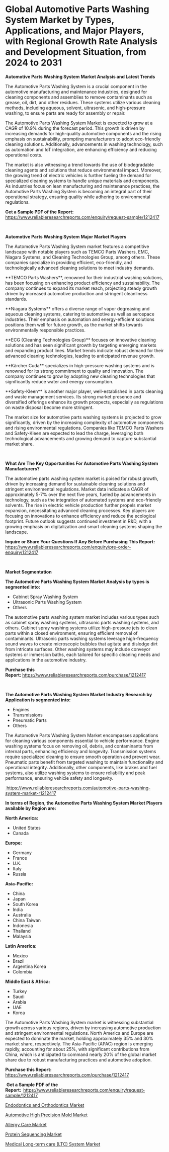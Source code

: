 <p><h1>Global Automotive Parts Washing System Market by Types, Applications, and Major Players, with Regional Growth Rate Analysis and Development Situation, from 2024 to 2031</h1></p><p><strong>Automotive Parts Washing System Market Analysis and Latest Trends</strong></p>
<p><p>The Automotive Parts Washing System is a crucial component in the automotive manufacturing and maintenance industries, designed for cleaning components and assemblies to remove contaminants such as grease, oil, dirt, and other residues. These systems utilize various cleaning methods, including aqueous, solvent, ultrasonic, and high-pressure washing, to ensure parts are ready for assembly or repair.</p><p>The Automotive Parts Washing System Market is expected to grow at a CAGR of 10.9% during the forecast period. This growth is driven by increasing demands for high-quality automotive components and the rising emphasis on sustainability, prompting manufacturers to adopt eco-friendly cleaning solutions. Additionally, advancements in washing technology, such as automation and IoT integration, are enhancing efficiency and reducing operational costs. </p><p>The market is also witnessing a trend towards the use of biodegradable cleaning agents and solutions that reduce environmental impact. Moreover, the growing trend of electric vehicles is further fueling the demand for specialized cleaning systems to handle unique materials and components. As industries focus on lean manufacturing and maintenance practices, the Automotive Parts Washing System is becoming an integral part of their operational strategy, ensuring quality while adhering to environmental regulations.</p></p>
<p><strong>Get a Sample PDF of the Report:&nbsp;</strong> <a href="https://www.reliableresearchreports.com/enquiry/request-sample/1212417?utm_campaign=12&utm_medium=2&utm_source=Github&utm_content=ia&utm_term=17122024&utm_id=automotive-parts-washing-system">https://www.reliableresearchreports.com/enquiry/request-sample/1212417</a></p>
<p>&nbsp;</p>
<p><strong>Automotive Parts Washing System Major Market Players</strong></p>
<p><p>The Automotive Parts Washing System market features a competitive landscape with notable players such as TEMCO Parts Washers, EMC, Niagara Systems, and Cleaning Technologies Group, among others. These companies specialize in providing efficient, eco-friendly, and technologically advanced cleaning solutions to meet industry demands.</p><p>**TEMCO Parts Washers**, renowned for their industrial washing solutions, has been focusing on enhancing product efficiency and sustainability. The company continues to expand its market reach, projecting steady growth driven by increased automotive production and stringent cleanliness standards.</p><p>**Niagara Systems** offers a diverse range of vapor degreasing and aqueous cleaning systems, catering to automotive as well as aerospace industries. Their emphasis on automation and energy-efficient solutions positions them well for future growth, as the market shifts towards environmentally responsible practices.</p><p>**ECG (Cleaning Technologies Group)** focuses on innovative cleaning solutions and has seen significant growth by targeting emerging markets and expanding product lines. Market trends indicate robust demand for their advanced cleaning technologies, leading to anticipated revenue growth.</p><p>**Kärcher Cuda** specializes in high-pressure washing systems and is renowned for its strong commitment to quality and innovation. The company continues to grow by adopting new cleaning technologies that significantly reduce water and energy consumption. </p><p>**Safety-Kleen** is another major player, well-established in parts cleaning and waste management services. Its strong market presence and diversified offerings enhance its growth prospects, especially as regulations on waste disposal become more stringent.</p><p>The market size for automotive parts washing systems is projected to grow significantly, driven by the increasing complexity of automotive components and rising environmental regulations. Companies like TEMCO Parts Washers and Safety-Kleen are expected to lead the charge, leveraging both technological advancements and growing demand to capture substantial market share.</p></p>
<p>&nbsp;</p>
<p><strong>What Are The Key Opportunities For Automotive Parts Washing System Manufacturers?</strong></p>
<p><p>The automotive parts washing system market is poised for robust growth, driven by increasing demand for sustainable cleaning solutions and stringent environmental regulations. Market data indicates a CAGR of approximately 5-7% over the next five years, fueled by advancements in technology, such as the integration of automated systems and eco-friendly solvents. The rise in electric vehicle production further propels market expansion, necessitating advanced cleaning processes. Key players are focusing on innovations to enhance efficiency and reduce the ecological footprint. Future outlook suggests continued investment in R&D, with a growing emphasis on digitalization and smart cleaning systems shaping the landscape.</p></p>
<p><strong>Inquire or Share Your Questions If Any Before Purchasing This Report:</strong> <a href="https://www.reliableresearchreports.com/enquiry/pre-order-enquiry/1212417?utm_campaign=12&utm_medium=2&utm_source=Github&utm_content=ia&utm_term=17122024&utm_id=automotive-parts-washing-system">https://www.reliableresearchreports.com/enquiry/pre-order-enquiry/1212417</a></p>
<p>&nbsp;</p>
<p><strong>Market Segmentation</strong></p>
<p><strong>The Automotive Parts Washing System Market Analysis by types is segmented into:</strong></p>
<p><ul><li>Cabinet Spray Washing System</li><li>Ultrasonic Parts Washing System</li><li>Others</li></ul></p>
<p><p>The automotive parts washing system market includes various types such as cabinet spray washing systems, ultrasonic parts washing systems, and others. Cabinet spray washing systems utilize high-pressure jets to clean parts within a closed environment, ensuring efficient removal of contaminants. Ultrasonic parts washing systems leverage high-frequency sound waves to create microscopic bubbles that agitate and dislodge dirt from intricate surfaces. Other washing systems may include conveyor systems or immersion baths, each tailored for specific cleaning needs and applications in the automotive industry.</p></p>
<p><strong>Purchase this Report:&nbsp;</strong><a href="https://www.reliableresearchreports.com/purchase/1212417?utm_campaign=12&utm_medium=2&utm_source=Github&utm_content=ia&utm_term=17122024&utm_id=automotive-parts-washing-system">https://www.reliableresearchreports.com/purchase/1212417</a></p>
<p>&nbsp;</p>
<p><strong>The Automotive Parts Washing System Market Industry Research by Application is segmented into:</strong></p>
<p><ul><li>Engines</li><li>Transmissions</li><li>Pneumatic Parts</li><li>Others</li></ul></p>
<p><p>The Automotive Parts Washing System Market encompasses applications for cleaning various components essential to vehicle performance. Engine washing systems focus on removing oil, debris, and contaminants from internal parts, enhancing efficiency and longevity. Transmission systems require specialized cleaning to ensure smooth operation and prevent wear. Pneumatic parts benefit from targeted washing to maintain functionality and operational integrity. Additionally, other components, like brakes and fuel systems, also utilize washing systems to ensure reliability and peak performance, ensuring vehicle safety and longevity.</p></p>
<p><a href="https://www.reliableresearchreports.com/automotive-parts-washing-system-market-r1212417?utm_campaign=12&utm_medium=2&utm_source=Github&utm_content=ia&utm_term=17122024&utm_id=automotive-parts-washing-system">&nbsp;https://www.reliableresearchreports.com/automotive-parts-washing-system-market-r1212417</a></p>
<p><strong>In terms of Region, the Automotive Parts Washing System Market Players available by Region are:</strong></p>
<p>
    <p> <strong> North America: </strong>
        <ul>
            <li>United States</li>
            <li>Canada</li>
        </ul>
        </p> 
    <p> <strong> Europe: </strong>
        <ul>
            <li>Germany</li>
            <li>France</li>
            <li>U.K.</li>
            <li>Italy</li>
            <li>Russia</li>
        </ul>
        </p> 
    <p> <strong> Asia-Pacific: </strong>
        <ul>
            <li>China</li>
            <li>Japan</li>
            <li>South Korea</li>
            <li>India</li>
            <li>Australia</li>
            <li>China Taiwan</li>
            <li>Indonesia</li>
            <li>Thailand</li>
            <li>Malaysia</li>
        </ul>
        </p> 
    <p> <strong> Latin America: </strong>
        <ul>
            <li>Mexico</li>
            <li>Brazil</li>
            <li>Argentina Korea</li>
            <li>Colombia</li>
        </ul>
        </p> 
    <p> <strong> Middle East & Africa: </strong>
        <ul>
            <li>Turkey</li>
            <li>Saudi</li>
            <li>Arabia</li>
            <li>UAE</li>
            <li>Korea</li>
        </ul>
    </p>
    </p>
<p><p>The Automotive Parts Washing System market is witnessing substantial growth across various regions, driven by increasing automotive production and stringent environmental regulations. North America and Europe are expected to dominate the market, holding approximately 35% and 30% market share, respectively. The Asia-Pacific (APAC) region is emerging rapidly, accounting for about 25%, with significant contributions from China, which is anticipated to command nearly 20% of the global market share due to robust manufacturing practices and automotive adoption.</p></p>
<p><strong>Purchase this Report: </strong><a href="https://www.reliableresearchreports.com/purchase/1212417?utm_campaign=12&utm_medium=2&utm_source=Github&utm_content=ia&utm_term=17122024&utm_id=automotive-parts-washing-system">https://www.reliableresearchreports.com/purchase/1212417</a></p>
<p>&nbsp;<strong>Get a Sample PDF of the Report:&nbsp;&nbsp;</strong><a href="https://www.reliableresearchreports.com/enquiry/request-sample/1212417?utm_campaign=12&utm_medium=2&utm_source=Github&utm_content=ia&utm_term=17122024&utm_id=automotive-parts-washing-system">https://www.reliableresearchreports.com/enquiry/request-sample/1212417</a></p>
<p><strong></strong></p>
<p><p><a href="https://www.linkedin.com/pulse/global-endodontics-orthodontics-market-forecast-2024-2031-5zr8f?utm_campaign=12&utm_medium=2&utm_source=Github&utm_content=ia&utm_term=17122024&utm_id=automotive-parts-washing-system">Endodontics and Orthodontics Market</a></p><p><a href="https://github.com/GenaGaines34/Market-Research-Report-List-1/blob/main/automotive-high-precision-mold-market.md?utm_campaign=12&utm_medium=2&utm_source=Github&utm_content=ia&utm_term=17122024&utm_id=automotive-parts-washing-system">Automotive High Precision Mold Market</a></p><p><a href="https://www.linkedin.com/pulse/comprehensive-report-allergy-care-market-2024-2031-dynamics-gzuyf?utm_campaign=12&utm_medium=2&utm_source=Github&utm_content=ia&utm_term=17122024&utm_id=automotive-parts-washing-system">Allergy Care Market</a></p><p><a href="https://www.linkedin.com/pulse/protein-sequencing-market-research-report-in-depth-analysis-89hof?utm_campaign=12&utm_medium=2&utm_source=Github&utm_content=ia&utm_term=17122024&utm_id=automotive-parts-washing-system">Protein Sequencing Market</a></p><p><a href="https://github.com/JakirUddin511/Market-Research-Report-List-1/blob/main/medical-long-term-care-ltc-system-market.md?utm_campaign=12&utm_medium=2&utm_source=Github&utm_content=ia&utm_term=17122024&utm_id=automotive-parts-washing-system">Medical Long-term care (LTC) System Market</a></p></p>